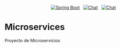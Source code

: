 <p align="center">
  <a href="#"><img src="https://img.shields.io/badge/Spring_Boot-3.0.3-brightgreen" alt="Spring Boot"></a>
  <a href="#"><img src="https://img.shields.io/badge/chat-on%20Discord-7289da.svg?sanitize=true" alt="Chat"></a>
  <a href="#"><img src="https://img.shields.io/badge/Java-17-orange" alt="Chat"></a>
</p>


# Microservices
Proyecto de Microservicios
